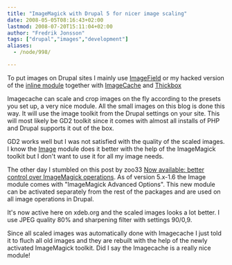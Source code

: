 ```yaml
---
title: "ImageMagick with Drupal 5 for nicer image scaling"
date: 2008-05-05T08:16:43+02:00
lastmod: 2008-07-20T15:11:04+02:00
author: "Fredrik Jonsson"
tags: ["drupal","images","development"]
aliases:
  - /node/998/

---
```




To put images on Drupal sites I mainly use [ImageField](http://drupal.org/project/imagefield) or my hacked version of the [inline module](http://cvs.drupal.org/viewcvs/drupal/contributions/sandbox/frjo/inline5/) together with [ImageCache](http://drupal.org/project/imagecache) and [Thickbox](http://drupal.org/project/thickbox)

Imagecache can scale and crop images on the fly according to the presets you set up, a very nice module. All the small images on this blog is done this way. It will use the image toolkit from the Drupal settings on your site. This will most likely be GD2 toolkit since it comes with almost all installs of PHP and Drupal supports it out of the box.

GD2 works well but I was not satisfied with the quality of the scaled images. I know the [Image](http://drupal.org/project/image) module does it better with the help of the ImageMagick toolkit but I don't want to use it for all my image needs.

The other day I stumbled on this post by zoo33 [Now available: better control over ImageMagick operations](http://groups.drupal.org/node/6699). As of version 5.x-1.6 the Image module comes with "ImageMagick Advanced Options". This new module can be activated separately from the rest of the packages and are used on all image operations in Drupal.

It's now active here on xdeb.org and the scaled images looks a lot better. I use JPEG quality 80% and sharpening filter with settings 90/0,9.

Since all scaled images was automatically done with Imagecache I just told it to fluch all old images and they are rebuilt with the help of the newly activated ImageMagick toolkit. Did I say the Imagecache is a really nice module!

